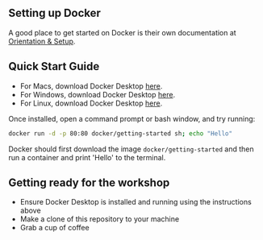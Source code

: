 ## Setting up Docker


A good place to get started on Docker is their own documentation at [Orientation & Setup](https://docs.docker.com/get-started/).

## Quick Start Guide

- For Macs, download Docker Desktop [here](https://docs.docker.com/desktop/mac/install/).
- For Windows, download Docker Desktop [here](https://docs.docker.com/desktop/windows/install/).
- For Linux, download Docker Desktop [here](https://docs.docker.com/desktop/linux/install/).

Once installed, open a command prompt or bash window, and try running:

```sh
docker run -d -p 80:80 docker/getting-started sh; echo "Hello"
```

Docker should first download the image `docker/getting-started` and then run a container and print 'Hello' to the terminal.

## Getting ready for the workshop

- Ensure Docker Desktop is installed and running using the instructions above
- Make a clone of this repository to your machine
- Grab a cup of coffee
